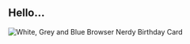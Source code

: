 ## Hello...

![White, Grey and Blue Browser Nerdy Birthday Card](https://github.com/rivara/rivara/assets/3527499/54a3967c-80ab-40b6-bbbb-27cad45c952d)
